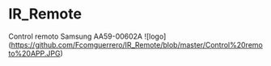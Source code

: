 # IR_Remote
Control remoto Samsung AA59-00602A
![logo] (https://github.com/Fcomguerrero/IR_Remote/blob/master/Control%20remoto%20APP.JPG)

